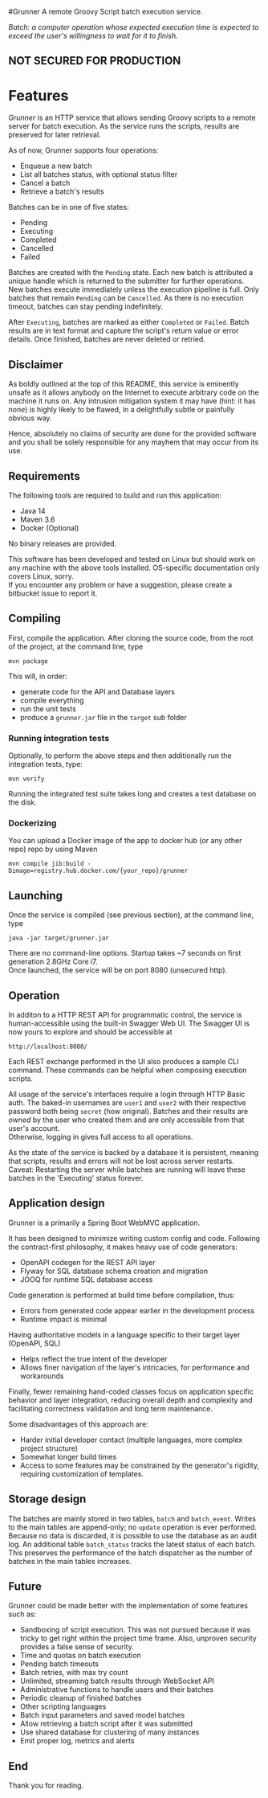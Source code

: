 #Grunner
A remote Groovy Script batch execution service. 

_Batch: a computer operation whose expected execution time is expected to exceed the user's willingness to wait for it to finish._

**NOT SECURED FOR PRODUCTION**
---

# Features
_Grunner_ is an HTTP service that allows sending Groovy scripts to a remote server for batch execution.
As the service runs the scripts, results are preserved for later retrieval.   

As of now, Grunner supports four operations:
- Enqueue a new batch
- List all batches status, with optional status filter
- Cancel a batch 
- Retrieve a batch's results

Batches can be in one of five states:
- Pending
- Executing
- Completed
- Cancelled
- Failed
 
Batches are created with the `Pending` state.
Each new batch is attributed a unique handle which is returned to the submitter for further operations.  
New batches execute immediately unless the execution pipeline is full.
Only batches that remain `Pending` can be `Cancelled`.
As there is no execution timeout, batches can stay pending indefinitely.

After `Executing`, batches are marked as either `Completed` or `Failed`.
Batch results are in text format and capture the script's return value or error details. 
Once finished, batches are never deleted or retried.

## Disclaimer 
As boldly outlined at the top of this README, this service is eminently unsafe 
as it allows anybody on the Internet to execute arbitrary code on the machine it runs on.
Any intrusion mitigation system it may have (hint: it has _none_) 
is highly likely to be flawed, in a delightfully subtle or painfully obvious way.
   
Hence, absolutely no claims of security are done for the provided software 
and you shall be solely responsible for any mayhem that may occur from its use.  

## Requirements
The following tools are required to build and run this application:
- Java 14
- Maven 3.6
- Docker (Optional)

No binary releases are provided.

This software has been developed and tested on Linux but should work on any machine with the above tools installed.
OS-specific documentation only covers Linux, sorry.  
If you encounter any problem or have a suggestion, please create a bitbucket issue to report it. 

## Compiling
First, compile the application.
After cloning the source code, from the root of the project, at the command line, type
```
mvn package
```
This will, in order:
- generate code for the API and Database layers
- compile everything
- run the unit tests 
- produce a `grunner.jar` file in the `target` sub folder  

### Running integration tests
Optionally, to perform the above steps and then additionally run the integration tests, type:
```
mvn verify
```
Running the integrated test suite takes long and creates a test database on the disk.

### Dockerizing
You can upload a Docker image of the app to docker hub (or any other repo) repo by using Maven
```
mvn compile jib:build -Dimage=registry.hub.docker.com/{your_repo}/grunner
```     

## Launching
Once the service is compiled (see previous section), at the command line, type
```
java -jar target/grunner.jar
```
There are no command-line options.
Startup takes ~7 seconds on first generation 2.8GHz Core i7.  
Once launched, the service will be on port 8080 (unsecured http). 

## Operation

In additon to a HTTP REST API for programmatic control, 
the service is human-accessible using the built-in Swagger Web UI.
The Swagger UI is now yours to explore and should be accessible at
```
http://localhost:8080/
```

Each REST exchange performed in the UI also produces a sample CLI command.
These commands can be helpful when composing execution scripts.


All usage of the service's interfaces require a login through HTTP Basic auth. 
The baked-in usernames are `user1` and `user2` with their respective password both being `secret` (how original).
Batches and their results are _owned_ by the user who created them and are only accessible from that user's account.   
Otherwise, logging in gives full access to all operations.

As the state of the service is backed by a database it is persistent, 
meaning that scripts, results and errors will not be lost across server restarts. 
Caveat: Restarting the server while batches are running will leave these batches in the 'Executing' status forever.   
 
## Application design
Grunner is a primarily a Spring Boot WebMVC application.
 
It has been designed to minimize writing custom config and code.
Following the contract-first philosophy, it makes heavy use of code generators:
- OpenAPI codegen for the REST API layer
- Flyway for SQL database schema creation and migration
- JOOQ for runtime SQL database access

Code generation is performed at build time before compilation, thus:
- Errors from generated code appear earlier in the development process
- Runtime impact is minimal 
 
Having authoritative models in a language specific to their target layer (OpenAPI, SQL) 
- Helps reflect the true intent of the developer 
- Allows finer navigation of the layer's intricacies, for performance and workarounds

Finally, fewer remaining hand-coded classes focus on application specific behavior and layer integration, 
reducing overall depth and complexity and facilitating correctness validation and long term maintenance.  

Some disadvantages of this approach are:
- Harder initial developer contact (multiple languages, more complex project structure)
- Somewhat longer build times
- Access to some features may be constrained by the generator's rigidity, requiring customization of templates. 

## Storage design
The batches are mainly stored in two tables, `batch` and `batch_event`.
Writes to the main tables are append-only; no `update` operation is ever performed.
Because no data is discarded, it is possible to use the database as an audit log.
An additional table `batch_status` tracks the latest status of each batch.
This preserves the performance of the batch dispatcher as the number of batches in the main tables increases.    

## Future
Grunner could be made better with the implementation of some features such as:
- Sandboxing of script execution.
    This was not pursued because it was tricky to get right within the project time frame. 
    Also, unproven security provides a false sense of security.
- Time and quotas on batch execution 
- Pending batch timeouts
- Batch retries, with max try count
- Unlimited, streaming batch results through WebSocket API
- Administrative functions to handle users and their batches
- Periodic cleanup of finished batches
- Other scripting languages
- Batch input parameters and saved model batches
- Allow retrieving a batch script after it was submitted
- Use shared database for clustering of many instances  
- Emit proper log, metrics and alerts 

## End 
Thank you for reading.